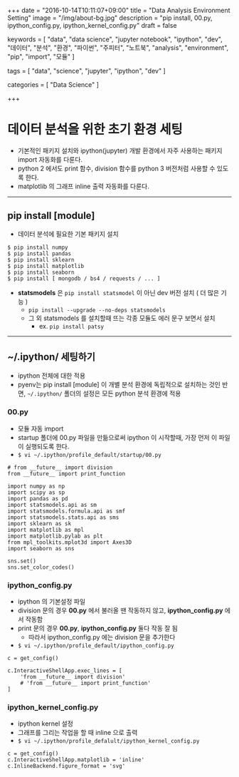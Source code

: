 +++
date = "2016-10-14T10:11:07+09:00"
title = "Data Analysis Environment Setting"
image = "/img/about-bg.jpg"
description = "pip install, 00.py, ipython_config.py, ipython_kernel_config.py"
draft = false

keywords = [
  "data",
  "data science",
  "jupyter notebook",
  "ipython",
  "dev",
  "데이터",
  "분석",
  "환경",
  "파이썬",
  "주피터",
  "노트북",
  "analysis",
  "environment",
  "pip",
  "import",
  "모듈"
]

tags = [
  "data",
  "science",
  "jupyter",
  "ipython",
  "dev"
]

categories = [
  "Data Science"
]

+++
# 데이터 분석을 위한 초기 환경 세팅
- 기본적인 패키지 설치와 ipython(jupyter) 개발 환경에서 자주 사용하는 패키지 import 자동화를 다룬다.
- python 2 에서도 print 함수, division 함수를 python 3 버전처럼 사용할 수 있도록 한다. 
- matplotlib 의 그래프 inline 출력 자동화를 다룬다.

---
## pip install [module]
- 데이터 분석에 필요한 기본 패키지 설치

```
$ pip install numpy
$ pip install pandas
$ pip install sklearn
$ pip install matplotlib
$ pip install seaborn
$ pip install [ mongodb / bs4 / requests / ... ] 
```

- **statsmodels** 은 `pip install statsmodel` 이 아닌 dev 버전 설치 ( 더 많은 기능 )
    - `pip install --upgrade --no-deps statsmodels`
    - 그 외 statsmodels 를 설치할때 뜨는 각종 모듈도 에러 문구 보면서 설치
        - ex. `pip install patsy`

---
## ~/.ipython/ 세팅하기
- ipython 전체에 대한 적용
- pyenv는 pip install [module] 이 개별 분석 환경에 독립적으로 설치하는 것인 반면, `~/.ipython/` 폴더의 설정은 모든 python 분석 환경에 적용


### 00.py
- 모듈 자동 import
- startup 폴더에 00.py 파일을 만듦으로써 ipython 이 시작할때, 가장 먼저 이 파일이 실행되도록 한다.
- `$ vi ~/.ipython/profile_default/startup/00.py`

```
# from __future__ import division
from __future__ import print_function

import numpy as np
import scipy as sp
import pandas as pd
import statsmodels.api as sm
import statsmodels.formula.api as smf
import statsmodels.stats.api as sms
import sklearn as sk
import matplotlib as mpl
import matplotlib.pylab as plt
from mpl_toolkits.mplot3d import Axes3D
import seaborn as sns

sns.set()
sns.set_color_codes()
```

### ipython_config.py
- ipython 의 기본설정 파일
- division 문의 경우 **00.py** 에서 불러올 땐 작동하지 않고, **ipython_config.py** 에서 작동함
- print 문의 경우 **00.py**, **ipython_config.py** 둘다 작동 잘 됨
    - 따라서 ipython_config.py 에는 division 문을 추가한다
- `$ vi ~/.ipython/profile_default/ipython_config.py`

```
c = get_config()

c.InteractiveShellApp.exec_lines = [
	'from __future__ import division'
	# 'from __future__ import print_function'
]
```


### ipython_kernel_config.py
- ipython kernel 설정 
- 그래프를 그리는 작업을 할 때 inline 으로 출력
- `$ vi ~/.ipython/profile_defalult/ipython_kernel_config.py`

```
c = get_config()
c.InteractiveShellApp.matplotlib = 'inline'
c.InlineBackend.figure_format = 'svg'
```



